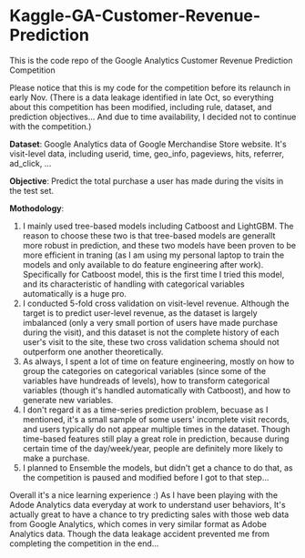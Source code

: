 # Kaggle-GA-Customer-Revenue-Prediction

This is the code repo of the Google Analytics Customer Revenue Prediction Competition

Please notice that this is my code for the competition before its relaunch in early Nov. (There is a data leakage identified in late Oct, so everything about this competition has been modified, including rule, dataset, and prediction objectives... And due to time availability, I decided not to continue with the competition.)

**Dataset**: Google Analytics data of Google Merchandise Store website. It's visit-level data, including userid, time, geo_info, pageviews, hits, referrer, ad_click, ...

**Objective**: Predict the total purchase a user has made during the visits in the test set.

**Mothodology**: 
1. I mainly used tree-based models including Catboost and LightGBM. The reason to choose these two is that tree-based models are generallt more robust in prediction, and these two models have been proven to be more efficient in traning (as I am using my personal laptop to train the models and only available to do feature engineering after work). Specifically for Catboost model, this is the first time I tried this model, and its characteristic of handling with categorical variables automatically is a huge pro.  
2. I conducted 5-fold cross validation on visit-level revenue. Although the target is to predict user-level revenue, as the dataset is largely imbalanced (only a very small portion of users have made purchase during the visit), and this dataset is not the complete history of each user's visit to the site, these two cross validation schema should not outperform one another theoretically.  
3. As always, I spent a lot of time on feature engineering, mostly on how to group the categories on categorical variables (since some of the variables have hundreads of levels), how to transform categorical variables (though it's handled automatically with Catboost), and how to generate new variables.  
4. I don't regard it as a time-series prediction problem, becuase as I mentioned, it's a small sample of some users' incomplete visit records, and users typically do not appear multiple times in the dataset. Though time-based features still play a great role in prediction, because during certain time of the day/week/year, people are definitely more likely to make a purchase.  
5. I planned to Ensemble the models, but didn't get a chance to do that, as the competition is paused and modified before I got to that step...  


Overall it's a nice learning experience :) As I have been playing with the Adode Analytics data everyday at work to understand user behaviors, It's actually great to have a chance to try predicting sales with those web data from Google Analytics, which comes in very similar format as Adobe Analytics data. Though the data leakage accident prevented me from completing the competition in the end...


